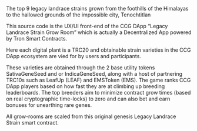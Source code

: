 The top 9 legacy landrace strains grown from the foothills of the Himalayas to the hallowed grounds of the impossible city, Tenochtitlan 

This source code is the UX/UI front-end of the CCG DApp “Legacy Landrace Strain Grow Room” which is actually a Decentralized App powered by Tron Smart Contracts.

Here each digital plant is a TRC20 and obtainable strain varieties in the CCG DApp ecosystem are vied for by users and participants. 

These varieties are obtained through the 2 base utility tokens SativaGeneSeed and or IndicaGeneSeed, along with a host of partnering TRC10s such as LeafUp (LEAF) and EMSToken (EMS). The game ranks CCG DApp players based on how fast they are at climbing up breeding  leaderboards. The top breeders aim to minimize contract grow times (based on real cryptographic time-locks) to zero and can also bet and earn bonuses for unearthing rare genes.

All grow-rooms are scaled from this original genesis Legacy Landrace Strain smart contract.
